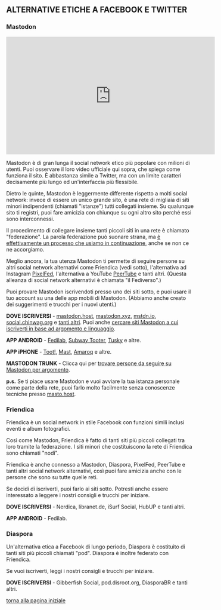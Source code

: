 ## ALTERNATIVE ETICHE A FACEBOOK E TWITTER

### Mastodon

<iframe width="560" height="315" src="https://www.youtube.com/embed/IPSbNdBmWKE" frameborder="0" allow="accelerometer; autoplay; encrypted-media; gyroscope; picture-in-picture" allowfullscreen></iframe>

Mastodon è di gran lunga il social network etico più popolare con milioni di utenti. Puoi osservare il loro video ufficiale qui sopra, che spiega come funziona il sito. È abbastanza simile a Twitter, ma con un limite caratteri decisamente più lungo ed un'interfaccia più flessibile. 

Dietro le quinte, Mastodon è leggermente differente rispetto a molti social network: 
invece di essere un unico grande sito, è una rete di migliaia di siti minori indipendenti 
(chiamati "istanze") tutti collegati insieme. 
Su qualunque sito ti registri, puoi fare amicizia con chiunque su ogni altro sito 
perché essi sono interconnessi. 

Il procedimento di collegare insieme tanti piccoli siti in una rete è chiamato 
"federazione". La parola federazione può suonare strana, 
ma [è effettivamente un processo che usiamo in continuazione](siti-federati), 
anche se non ce ne accorgiamo. 

Meglio ancora, la tua utenza Mastodon ti permette di seguire persone su altri social 
network alternativi come Friendica (vedi sotto), l'alternativa ad Instagram 
[PixelFed](instagram), l'alternativa a YouTube [PeerTube](youtube) e tanti altri. 
(Questa alleanza di social network alternativi è chiamata "il Fediverso".)

Puoi provare Mastodon iscrivendoti presso uno dei siti sotto, e puoi usare il tuo account su una delle app mobili di Mastodon. (Abbiamo anche creato dei suggerimenti e trucchi per i nuovi utenti.)

**DOVE ISCRIVERSI** - [mastodon.host](https://mastodon.host/), 
[mastodon.xyz](https://mastodon.xyz/), 
[mstdn.io](https://mstdn.io/), [social.chinwag.org](https://social.chinwag.org/) 
e [tanti altri](http://joinmastodon.org/). 
Puoi anche [cercare siti Mastodon a cui iscriverti in base ad argomento e linguaggio](https://instances.social/list#lang=&allowed=&prohibited=&users=). 

**APP ANDROID** - [Fedilab](https://play.google.com/store/apps/details?id=fr.gouv.etalab.mastodon), 
[Subway Tooter](https://play.google.com/store/apps/details?id=jp.juggler.subwaytooter), 
[Tusky](https://play.google.com/store/apps/details?id=com.keylesspalace.tusky) e altre. 

**APP iPHONE** - [Toot!](https://itunes.apple.com/app/toot/id1229021451), 
[Mast](https://itunes.apple.com/app/mast/id1437429129), 
[Amaroq](https://itunes.apple.com/app/amarok-for-mastodon/id1214116200) e altre. 

**MASTODON TRUNK** - Clicca qui per [trovare persone da seguire su Mastodon per argomento](https://communitywiki.org/trunk/). 

**p.s.** Se ti piace usare Mastodon e vuoi avviare la tua istanza personale come 
parte della rete, puoi farlo molto facilmente senza conoscenze tecniche 
presso [masto.host](https://masto.host/). 

### Friendica

Friendica è un social network in stile Facebook con funzioni simili inclusi eventi e album fotografici. 

Così come Mastodon, Friendica è fatto di tanti siti più piccoli collegati tra loro tramite la federazione. I siti minori che costituiscono la rete di Friendica sono chiamati "nodi". 

Friendica è anche connesso a Mastodon, Diaspora, PixelFed, PeerTube e tanti altri social network alternativi, così puoi fare amicizia anche con le persone che sono su tutte quelle reti. 

Se decidi di iscriverti, puoi farlo ai siti sotto. Potresti anche essere interessato a leggere i nostri consigli e trucchi per iniziare. 

**DOVE ISCRIVERSI** - Nerdica, libranet.de, iSurf Social, HubUP e tanti altri. 

**APP ANDROID** - Fedilab. 

### Diaspora

Un'alternativa etica a Facebook di lungo periodo, Diaspora è costituito di tanti siti più piccoli chiamati "pod". Diaspora è inoltre federato con Friendica. 

Se vuoi iscriverti, leggi i nostri consigli e trucchi per iniziare. 

**DOVE ISCRIVERSI** - Gibberfish Social, pod.disroot.org, DiasporaBR e tanti altri. 

[torna alla pagina iniziale](index)
